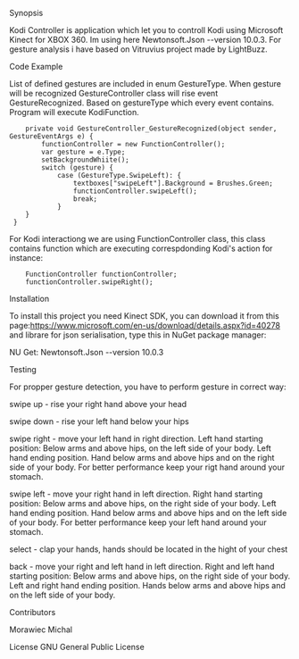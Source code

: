 Synopsis

Kodi Controller is application which let you to controll Kodi using Microsoft Kinect for XBOX 360. Im using here Newtonsoft.Json --version 10.0.3. For gesture analysis i have based on Vitruvius project made by LightBuzz.  


Code Example

List of defined gestures are included in enum GestureType. When gesture will be recognized GestureController class will rise event GestureRecognized. 
Based on gestureType which every event contains. Program will execute KodiFunction. 

        private void GestureController_GestureRecognized(object sender, GestureEventArgs e) {
            functionController = new FunctionController();
            var gesture = e.Type;
            setBackgroundWhiite();
            switch (gesture) {
                case (GestureType.SwipeLeft): {
                    textboxes["swipeLeft"].Background = Brushes.Green;
                    functionController.swipeLeft();
                    break;
                }
	    }
	 }
For Kodi interactiong we are using FunctionController class, this class contains function which are executing correspdonding Kodi's action
for instance:

        FunctionController functionController;
        functionController.swipeRight();

		
		
		
Installation

To install this project you need Kinect SDK, you can download it from this page:https://www.microsoft.com/en-us/download/details.aspx?id=40278
and librare for json serialisation, type this in NuGet package manager: 

NU Get: Newtonsoft.Json --version 10.0.3

Testing

For propper gesture detection, you have to perform gesture in correct way:

swipe up - rise your right hand above your head

swipe down - rise your left hand below your hips

swipe right - move your left hand in right direction. Left hand starting position: Below arms and above hips, on the left side of your body. Left hand ending position. Hand below arms and above hips and on the right side of your body. For better performance keep your rigt hand around your stomach. 

swipe left - move your right hand in left direction. Right hand starting position: Below arms and above hips, on the right side of your body. Left hand ending position. Hand below arms and above hips and on the left side of your body. For better performance keep your left hand around your stomach. 

select - clap your hands, hands should be located in the hight of your chest

back - move your right and left hand in left direction. Right and left hand starting position: Below arms and above hips, on the right side of your body. Left and right hand ending position. Hands below arms and above hips and on the left side of your body.

Contributors

Morawiec Michal

License
GNU General Public License
